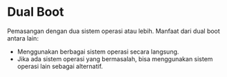 # Dual Boot

Pemasangan dengan dua sistem operasi atau lebih. Manfaat dari dual boot antara lain:

- Menggunakan berbagai sistem operasi secara langsung.
- Jika ada sistem operasi yang bermasalah, bisa menggunakan sistem operasi lain sebagai alternatif.

